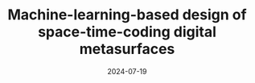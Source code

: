 ---
title: "Machine-learning-based design of space-time-coding digital metasurfaces"
date: 2024-07-19
authors: ["M. Rossi", "G. Castaldi", "V. Galdi"]
publication_types: ['paper-conference']
abstract: ""
featured: false
publication: "*IEEE Antennas and Propagation Society International Symposium*"
doi: "10.1109/AP-S/INC-USNC-URSI52054.2024.10687026"
---